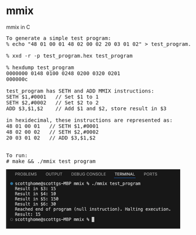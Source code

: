 # mmix
mmix in C   
<pre>
To generate a simple test program:         
% echo "48 01 00 01 48 02 00 02 20 03 01 02" > test_program.hex  

% xxd -r -p test_program.hex test_program  

% hexdump test_program
0000000 0148 0100 0248 0200 0320 0201          
000000c

test_program has SETH and ADD MMIX instructions:
SETH $1,#0001   // Set $1 to 1
SETH $2,#0002   // Set $2 to 2
ADD $3,$1,$2    // Add $1 and $2, store result in $3

in hexidecimal, these instructions are represented as:
48 01 00 01   // SETH $1,#0001
48 02 00 02   // SETH $2,#0002
20 03 01 02   // ADD $3,$1,$2


To run:  
# make && ./mmix test_program  
</pre>

![mmix](mmix.png)  



